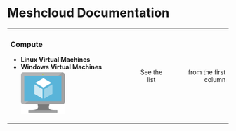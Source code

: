 # Meshcloud Documentation

<table>
  <tbody>
    <tr>
      <td>
        <h3>Compute</h3>
        <ul>
          <li><strong>Linux Virtual Machines</strong></li>
          <li>
            <strong>Windows Virtual Machines 
              <img src="assets/virtualmachine.svg" width="100" />
            </strong>
          </li>
        </ul>
      </td>
      <td align="center">See the list</td>
      <td align="right">from the first column</td>
    </tr>
  </tbody>
</table>


